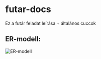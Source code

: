 # futar-docs
Ez a futár feladat leírása + általános cuccok

## ER-modell:

![ER-modell](https://github.com/14A-A-Lyedlik-Devs/futar-docs/blob/3-bug-er-modell-h%C3%A1tt%C3%A9r-nem-%C3%A1tl%C3%A1tsz%C3%B3/Fut%C3%A1r%20ER-modell.drawio.png?raw=true)
